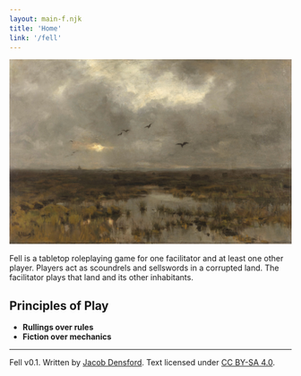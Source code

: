 ```yaml
---
layout: main-f.njk
title: 'Home'
link: '/fell'
---
```


![a painting of a swampy landscape](/images/fell-main.jpg)

Fell is a tabletop roleplaying game for one facilitator and at least one other player. Players act as scoundrels and sellswords in a corrupted land. The facilitator plays that land and its other inhabitants.

## Principles of Play

- **Rullings over rules**
- **Fiction over mechanics**

<footer>

<hr/>

Fell v0.1. Written by [Jacob Densford](https://jacobdensford.com/). Text licensed under [CC BY-SA 4.0](https://creativecommons.org/licenses/by-sa/4.0/).

</footer>
